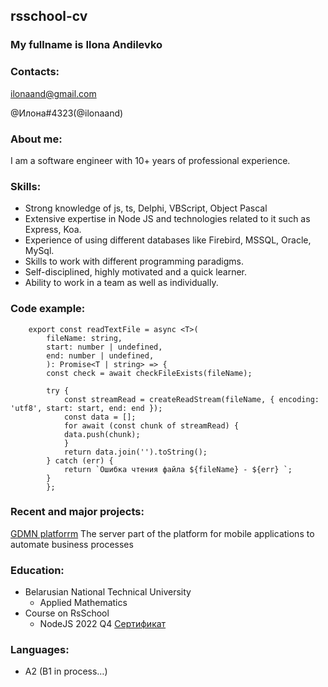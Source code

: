 
## rsschool-cv

### My fullname is Ilona Andilevko
### Contacts: 

ilonaand@gmail.com

@Илона#4323(@ilonaand)

### About me: 
I am a software engineer with 10+ years of professional experience.

### Skills:
- Strong knowledge of js, ts, Delphi, VBScript, Object Pascal
- Extensive expertise in Node JS and technologies related to it such as Express, Koa. 
- Experience of using different databases like Firebird, MSSQL, Oracle, MySql. 
- Skills to work with different programming paradigms. 
- Self-disciplined, highly motivated and a quick learner. 
- Ability to work in a team as well as individually.

### Code example:

```
    export const readTextFile = async <T>(
        fileName: string,
        start: number | undefined,
        end: number | undefined,
        ): Promise<T | string> => {
        const check = await checkFileExists(fileName);

        try {
            const streamRead = createReadStream(fileName, { encoding: 'utf8', start: start, end: end });
            const data = [];
            for await (const chunk of streamRead) {
            data.push(chunk);
            }
            return data.join('').toString();
        } catch (err) {
            return `Ошибка чтения файла ${fileName} - ${err} `;
        }
        };
```

    
### Recent and major projects:

[GDMN platforrm](https://github.com/stasgm/gdmn-mob.git) The server part of the platform for mobile applications to automate business processes 

### Education: 

- Belarusian National Technical University
    - Applied Mathematics
- Course on RsSchool
    - NodeJS 2022 Q4 [Сертификат](https://app.rs.school/certificate/aoqg5bu1)
### Languages: 
- A2 (B1 in process…)
